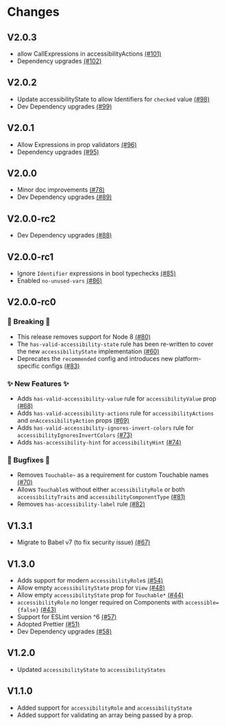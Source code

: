 # Changes

## V2.0.3
- allow CallExpressions in accessibilityActions [(#101)](https://github.com/FormidableLabs/eslint-plugin-react-native-a11y/pull/101)
- Dependency upgrades [(#102)](https://github.com/FormidableLabs/eslint-plugin-react-native-a11y/pull/102)

## V2.0.2

- Update accessibilityState to allow Identifiers for `checked` value [(#98)](https://github.com/FormidableLabs/eslint-plugin-react-native-a11y/pull/98)
- Dev Dependency upgrades [(#99)](https://github.com/FormidableLabs/eslint-plugin-react-native-a11y/pull/99)

## V2.0.1

- Allow Expressions in prop validators [(#96)](https://github.com/FormidableLabs/eslint-plugin-react-native-a11y/pull/96)
- Dependency upgrades [(#95)](https://github.com/FormidableLabs/eslint-plugin-react-native-a11y/pull/95)

## V2.0.0

- Minor doc improvements [(#78)](https://github.com/FormidableLabs/eslint-plugin-react-native-a11y/pull/78)
- Dev Dependency upgrades [(#89)](https://github.com/FormidableLabs/eslint-plugin-react-native-a11y/pull/89)

## V2.0.0-rc2

- Dev Dependency upgrades [(#88)](https://github.com/FormidableLabs/eslint-plugin-react-native-a11y/pull/88)

## V2.0.0-rc1

- Ignore `Identifier` expressions in bool typechecks [(#85)](https://github.com/FormidableLabs/eslint-plugin-react-native-a11y/pull/85)
- Enabled `no-unused-vars` [(#86)](https://github.com/FormidableLabs/eslint-plugin-react-native-a11y/pull/86)

## V2.0.0-rc0

### 🚨 Breaking 🚨

- This release removes support for Node 8 [(#80)](https://github.com/FormidableLabs/eslint-plugin-react-native-a11y/pull/80)
- The `has-valid-accessibility-state` rule has been re-written to cover the new `accessibilityState` implementation [(#60)](https://github.com/FormidableLabs/eslint-plugin-react-native-a11y/pull/60)
- Deprecates the `recommended` config and introduces new platform-specific configs [(#83)](https://github.com/FormidableLabs/eslint-plugin-react-native-a11y/pull/83)

### ✨ New Features ✨

- Adds `has-valid-accessibility-value` rule for `accessibilityValue` prop [(#68)](https://github.com/FormidableLabs/eslint-plugin-react-native-a11y/pull/68)
- Adds `has-valid-accessibility-actions` rule for `accessibilityActions` and `onAccessibilityAction` props [(#69)](https://github.com/FormidableLabs/eslint-plugin-react-native-a11y/pull/69)
- Adds `has-valid-accessibility-ignores-invert-colors` rule for `accessibilityIgnoresInvertColors` [(#73)](https://github.com/FormidableLabs/eslint-plugin-react-native-a11y/pull/73)
- Adds `has-accessibility-hint` for `accessibilityHint` [(#74)](https://github.com/FormidableLabs/eslint-plugin-react-native-a11y/pull/74)

### 🐛 Bugfixes 🐛

- Removes `Touchable~` as a requirement for custom Touchable names [(#70)](https://github.com/FormidableLabs/eslint-plugin-react-native-a11y/pull/70)
- Allows `Touchable`s without either `accessibilityRole` or both `accessibilityTraits` and `accessibilityComponentType` [(#81)](https://github.com/FormidableLabs/eslint-plugin-react-native-a11y/pull/81)
- Removes `has-accessibility-label` rule [(#82)](https://github.com/FormidableLabs/eslint-plugin-react-native-a11y/pull/82)

## V1.3.1

- Migrate to Babel v7 (to fix security issue) [(#67)](https://github.com/FormidableLabs/eslint-plugin-react-native-a11y/pull/67)

## V1.3.0

- Adds support for modern `accessibilityRole`s [(#54)](https://github.com/FormidableLabs/eslint-plugin-react-native-a11y/pull/54)
- Allow empty `accessibilityState` prop for `View` [(#48)](https://github.com/FormidableLabs/eslint-plugin-react-native-a11y/pull/48)
- Allow empty `accessibilityState` prop for `Touchable*` [(#44)](https://github.com/FormidableLabs/eslint-plugin-react-native-a11y/pull/44)
- `accessibilityRole` no longer required on Components with `accessible={false}` [(#43)](https://github.com/FormidableLabs/eslint-plugin-react-native-a11y/pull/43)
- Support for ESLint version ^6 [(#57)](https://github.com/FormidableLabs/eslint-plugin-react-native-a11y/pull/57)
- Adopted Prettier [(#51)](https://github.com/FormidableLabs/eslint-plugin-react-native-a11y/pull/51)
- Dev Dependency upgrades [(#58)](https://github.com/FormidableLabs/eslint-plugin-react-native-a11y/pull/58)

## V1.2.0

- Updated `accessibilityState` to `accessibilityStates`

## V1.1.0

- Added support for `accessibilityRole` and `accessibilityState`
- Added support for validating an array being passed by a prop.
